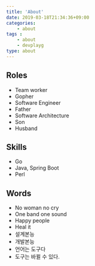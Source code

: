 ```yaml
---
title: 'About'
date: 2019-03-18T21:34:36+09:00
categories:
    - about
tags : 
    - about
    - devplayg
type: about
---
```


## Roles

* Team worker
* Gopher
* Software Engineer
* Father
* Software Architecture
* Son
* Husband

## Skills

* Go
* Java, Spring Boot
* Perl

## Words

* No woman no cry
* One band one sound
* Happy people
* Heal it
* 설계본능
* 개발본능
* 언어는 도구다
* 도구는 바뀔 수 있다.
